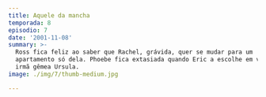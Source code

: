 ```yaml
---
title: Aquele da mancha
temporada: 8
episodio: 7
date: '2001-11-08'
summary: >-
  Ross fica feliz ao saber que Rachel, grávida, quer se mudar para um
  apartamento só dela. Phoebe fica extasiada quando Eric a escolhe em vez de sua
  irmã gêmea Ursula.
image: ./img/7/thumb-medium.jpg

---
```

